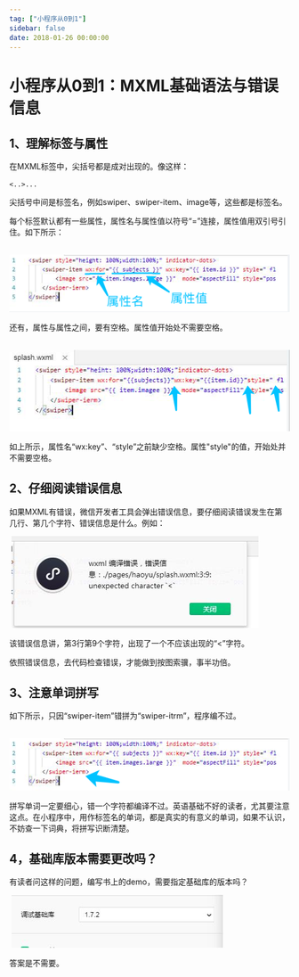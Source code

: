 ```yaml
---
tag: ["小程序从0到1"]
sidebar: false
date: 2018-01-26 00:00:00
---
```

# 小程序从0到1：MXML基础语法与错误信息

## 1、理解标签与属性

在MXML标签中，尖括号都是成对出现的。像这样：

```
<..>...
```

尖括号中间是标签名，例如swiper、swiper-item、image等，这些都是标签名。

每个标签默认都有一些属性，属性名与属性值以符号“=”连接，属性值用双引号引住。如下所示：

​    ![0](./assets/22027.png)

还有，属性与属性之间，要有空格。属性值开始处不需要空格。

​    ![0](./assets/22001.png)

如上所示，属性名“wx:key”、“style”之前缺少空格。属性"style"的值，开始处并不需要空格。

## 2、仔细阅读错误信息

如果MXML有错误，微信开发者工具会弹出错误信息，要仔细阅读错误发生在第几行、第几个字符、错误信息是什么。例如：

​    ![0](./assets/21993.jpeg)

该错误信息讲，第3行第9个字符，出现了一个不应该出现的“<”字符。

依照错误信息，去代码检查错误，才能做到按图索骥，事半功倍。

## 3、注意单词拼写

如下所示，只因“swiper-item”错拼为“swiper-itrm”，程序编不过。

​    ![0](./assets/22009.png)

拼写单词一定要细心，错一个字符都编译不过。英语基础不好的读者，尤其要注意这点。在小程序中，用作标签名的单词，都是真实的有意义的单词，如果不认识，不妨查一下词典，将拼写识断清楚。

## 4，基础库版本需要更改吗？

有读者问这样的问题，编写书上的demo，需要指定基础库的版本吗？

​    ![0](./assets/22020.jpeg)

答案是不需要。